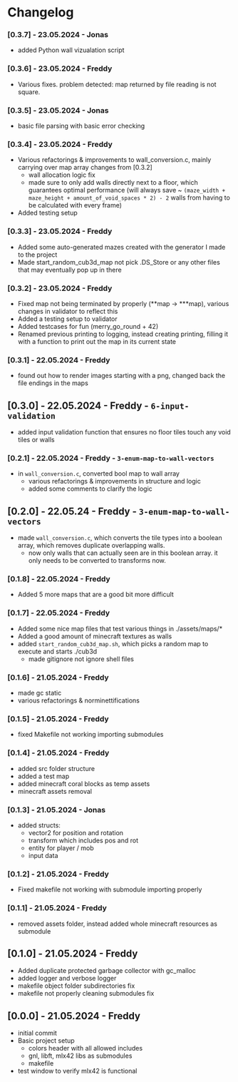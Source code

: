 # Changelog

### [0.3.7] - 23.05.2024 - Jonas
  - added Python wall vizualation script

### [0.3.6] - 23.05.2024 - Freddy
- Various fixes. problem detected: map returned by file reading is not square.

### [0.3.5] - 23.05.2024 - Jonas
 - basic file parsing with basic error checking

### [0.3.4] - 23.05.2024 - Freddy
- Various refactorings & improvements to wall_conversion.c, mainly carrying over map array changes from [0.3.2]
	- wall allocation logic fix
	- made sure to only add walls directly next to a floor, which guarantees optimal performance (will always save ~ `(maze_width + maze_height + amount_of_void_spaces * 2) - 2` walls from having to be calculated with every frame)
- Added testing setup

### [0.3.3] - 23.05.2024 - Freddy
- Added some auto-generated mazes created with the generator I made to the project
- Made start_random_cub3d_map not pick .DS_Store or any other files that may eventually pop up in there

### [0.3.2] - 23.05.2024 - Freddy
- Fixed map not being terminated by properly (**map -> ***map), various changes in validator to reflect this
- Added a testing setup to validator
- Added testcases for fun (merry_go_round + 42)
- Renamed previous printing to logging, instead creating printing, filling it with a function to print out the map in its current state

### [0.3.1] - 22.05.2024 - Freddy
- found out how to render images starting with a png, changed back the file endings in the maps

## [0.3.0] - 22.05.2024 - Freddy - `6-input-validation`
- added input validation function that ensures no floor tiles touch any void tiles or walls

### [0.2.1] - 22.05.2024 - Freddy - `3-enum-map-to-wall-vectors`
- in `wall_conversion.c`, converted bool map to wall array
	- various refactorings & improvements in structure and logic
	- added some comments to clarify the logic

## [0.2.0] - 22.05.24 - Freddy - `3-enum-map-to-wall-vectors`
- made `wall_conversion.c`, which converts the tile types into a boolean array, which removes duplicate overlapping walls.
	- now only walls that can actually seen are in this boolean array. it only needs to be converted to transforms now.

### [0.1.8] - 22.05.2024 - Freddy
- Added 5 more maps that are a good bit more difficult

### [0.1.7] - 22.05.2024 - Freddy
- Added some nice map files that test various things in ./assets/maps/*
- Added a good amount of minecraft textures as walls
- added `start_random_cub3d_map.sh`, which picks a random map to execute and starts ./cub3d
	- made gitignore not ignore shell files

### [0.1.6] - 21.05.2024 - Freddy
- made gc static
- various refactorings & norminettifications

### [0.1.5] - 21.05.2024 - Freddy
- fixed Makefile not working importing submodules

### [0.1.4] - 21.05.2024 - Freddy
- added src folder structure
- added a test map
- added minecraft coral blocks as temp assets
- minecraft assets removal

### [0.1.3] - 21.05.2024 - Jonas
- added structs:
  - vector2 for position and rotation
  - transform which includes pos and rot
  - entity for player / mob
  - input data

### [0.1.2] - 21.05.2024 - Freddy
- Fixed makefile not working with submodule importing properly

### [0.1.1] - 21.05.2024 - Freddy
- removed assets folder, instead added whole minecraft resources as submodule

## [0.1.0] - 21.05.2024 - Freddy
- Added duplicate protected garbage collector with gc_malloc
- added logger and verbose logger
- makefile object folder subdirectories fix
- makefile not properly cleaning submodules fix

## [0.0.0] - 21.05.2024 - Freddy
- initial commit
- Basic project setup
  - colors header with all allowed includes
  - gnl, libft, mlx42 libs as submodules
  - makefile
- test window to verify mlx42 is functional
